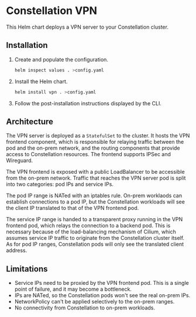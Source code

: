 # Constellation VPN

This Helm chart deploys a VPN server to your Constellation cluster.

## Installation

1. Create and populate the configuration.

   ```sh
   helm inspect values . >config.yaml
   ```

2. Install the Helm chart.

   ```sh
   helm install vpn . >config.yaml
   ```

3. Follow the post-installation instructions displayed by the CLI.

## Architecture

The VPN server is deployed as a `StatefulSet` to the cluster. It hosts the VPN frontend component, which is responsible for relaying traffic between the pod and the on-prem network, and the routing components that provide access to Constellation resources. The frontend supports IPSec and Wireguard.

The VPN frontend is exposed with a public LoadBalancer to be accessible from the on-prem network. Traffic that reaches the VPN server pod is split into two categories: pod IPs and service IPs.

The pod IP range is NATed with an iptables rule. On-prem worklaods can establish connections to a pod IP, but the Constellation workloads will see the client IP translated to that of the VPN frontend pod.

The service IP range is handed to a transparent proxy running in the VPN frontend pod, which relays the connection to a backend pod. This is necessary because of the load-balancing mechanism of Cilium, which assumes service IP traffic to originate from the Constellation cluster itself. As for pod IP ranges, Constellation pods will only see the translated client address.

## Limitations

* Service IPs need to be proxied by the VPN frontend pod. This is a single point of failure, and it may become a bottleneck.
* IPs are NATed, so the Constellation pods won't see the real on-prem IPs.
* NetworkPolicy can't be applied selectively to the on-prem ranges.
* No connectivity from Constellation to on-prem workloads.
